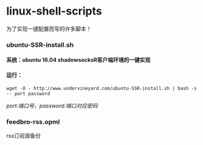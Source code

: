 # linux-shell-scripts
为了实现一键配置而写的许多脚本！

### ubuntu-SSR-install.sh
#### 系统：ubuntu 16.04 shadowsocksR客户端环境的一键实现
#### 运行：
```
wget -O - http://www.undervineyard.com/ubuntu-SSR-install.sh | bash -s -- port password
```
_port:端口号，password:端口对应密码_


### feedbro-rss.opml

rss订阅源备份